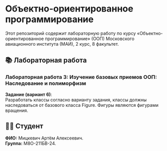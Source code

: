 # Объектно-ориентированное программирование

Этот репозиторий содержит лабораторную работу по курсу «Объектно-ориентированное программирование» (ООП) Московского авиационного института (МАИ), 2 курс, 8 факультет.

## 📚 Лабораторная работа

### Лабораторная работа 3: Изучение базовых приемов ООП: Наследование и полиморфизм
**Задание (вариант 6)**: \
Разработать классы согласно варианту задания, классы должны наследоваться от базового класса Figure. Фигуры являются фигурами вращения.

## 👨‍🎓 Студент
**ФИО:** Мицкевич Артём Алексеевич. \
**Группа:** М8О-211БВ-24.
